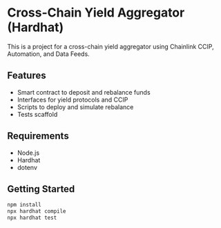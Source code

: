 # Cross-Chain Yield Aggregator (Hardhat)

This is a project for a cross-chain yield aggregator using Chainlink CCIP, Automation, and Data Feeds.

## Features

- Smart contract to deposit and rebalance funds
- Interfaces for yield protocols and CCIP
- Scripts to deploy and simulate rebalance
- Tests scaffold

## Requirements

- Node.js
- Hardhat
- dotenv

## Getting Started

```bash
npm install
npx hardhat compile
npx hardhat test
```